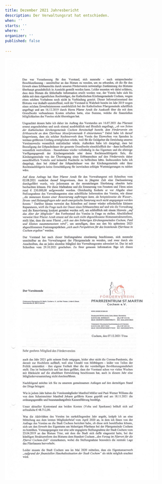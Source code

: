 ```yaml
---
title: Dezember 2021 Jahresbericht
description: Der Verwaltungsrat hat entschieden.
when: ''
starts: ''
where: ''
organizer: ''
published: false

---
```

![](/images/forderverein-jahresbericht-2021-s-2-kopie.jpg)![](/images/forderverein-jahresbericht-2021-s-1-kopie.jpg)